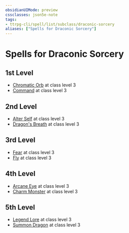 ```yaml
---
obsidianUIMode: preview
cssclasses: json5e-note
tags:
- ttrpg-cli/spell/list/subclass/draconic-sorcery
aliases: ["Spells for Draconic Sorcery"]
---
```

# Spells for Draconic Sorcery

## 1st Level

- [Chromatic Orb](3-Mechanics/CLI/spells/chromatic-orb-xphb.md "XPHB") at class level 3
- [Command](3-Mechanics/CLI/spells/command-xphb.md "XPHB") at class level 3

## 2nd Level

- [Alter Self](3-Mechanics/CLI/spells/alter-self-xphb.md "XPHB") at class level 3
- [Dragon's Breath](3-Mechanics/CLI/spells/dragons-breath-xphb.md "XPHB") at class level 3

## 3rd Level

- [Fear](3-Mechanics/CLI/spells/fear-xphb.md "XPHB") at class level 3
- [Fly](3-Mechanics/CLI/spells/fly-xphb.md "XPHB") at class level 3

## 4th Level

- [Arcane Eye](3-Mechanics/CLI/spells/arcane-eye-xphb.md "XPHB") at class level 3
- [Charm Monster](3-Mechanics/CLI/spells/charm-monster-xphb.md "XPHB") at class level 3

## 5th Level

- [Legend Lore](3-Mechanics/CLI/spells/legend-lore-xphb.md "XPHB") at class level 3
- [Summon Dragon](3-Mechanics/CLI/spells/summon-dragon-xphb.md "XPHB") at class level 3